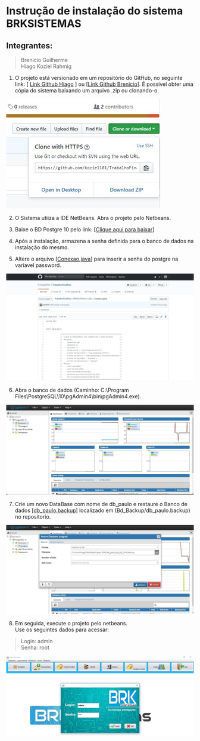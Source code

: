 # Instrução de instalação do sistema BRKSISTEMAS

## Integrantes: <br/>
>Brenicio Guilherme <br/>
>Hiago Koziel Rahmig <br/>

1) O projeto está versionado em um repositório do GitHub, no seguinte link:  [ [Link Github Hiago](https://github.com/koziel101/TrabalhoFinalPoo) ] ou [[Link Github Brenicio](https://github.com/brenicio/TrabalhoFinalPoo.git)]. É possivel obter uma cópia do sistema baixando um arquivo .zip ou clonando-o.

![](https://github.com/brenicio/TrabalhoFinalPoo/blob/master/Images/brkimage1.jpg)

2) O Sistema utiiza a IDE NetBeans. Abra o projeto pelo Netbeans.

3) Baixe o BD Postgre 10 pelo link: [[Clique aqui para baixar](https://www.postgresql.org/download/)]

4) Após a instalação, armazena a senha definida para o banco de dados na instalação do mesmo.

5) Altere o arquivo [[Conexao.java](https://github.com/brenicio/TrabalhoFinalPoo/blob/master/BD_Backup/Conexao.java)] para inserir a senha do postgre na variavel password.

![](https://github.com/brenicio/TrabalhoFinalPoo/blob/master/Images/brkimage2.jpg)

6) Abra o banco de dados (Caminho: C:\Program Files\PostgreSQL\10\pgAdmin4\bin\pgAdmin4.exe).

![](https://github.com/brenicio/TrabalhoFinalPoo/blob/master/Images/brkimage3.jpg)

7) Crie um novo DataBase com nome de db_paulo e restaure o Banco de dados [[db_paulo.backup](https://github.com/brenicio/TrabalhoFinalPoo/blob/master/BD_Backup/db_paulo.backup)] localizado em (Bd_Backup/db_paulo.backup) no repositorio.

![](https://github.com/brenicio/TrabalhoFinalPoo/blob/master/Images/brkimage4.jpg)

8) Em seguida, execute o projeto pelo netbeans. <br/>
Use os seguintes dados para acessar:

>Login: admin <br/>
>Senha: root

![](https://github.com/brenicio/TrabalhoFinalPoo/blob/master/Images/brkimage5.jpg)
